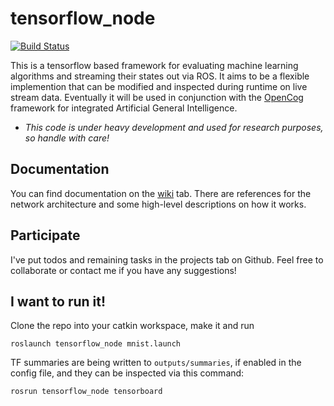 # tensorflow_node

[![Build Status](https://travis-ci.org/elggem/tensorflow_node.svg?branch=master)](https://travis-ci.org/elggem/ae-destin)

This is a tensorflow based framework for evaluating machine learning algorithms and streaming their states out via ROS. It aims to be a flexible implemention that can be modified and inspected during runtime on live stream data. Eventually it will be used in conjunction with the [OpenCog](https://github.com/opencog/opencog) framework for integrated Artificial General Intelligence.

  - *This code is under heavy development and used for research purposes, so handle with care!*

## Documentation

You can find documentation on the [wiki](https://github.com/elggem/tensorflow_node/wiki) tab. There are references for the network architecture and some high-level descriptions on how it works.

## Participate

I've put todos and remaining tasks in the projects tab on Github. Feel free to collaborate or contact me if you have any suggestions!

## I want to run it!

Clone the repo into your catkin workspace, make it and run

    roslaunch tensorflow_node mnist.launch

TF summaries are being written to `outputs/summaries`, if enabled in the config file, and they can be inspected via this command:

    rosrun tensorflow_node tensorboard


